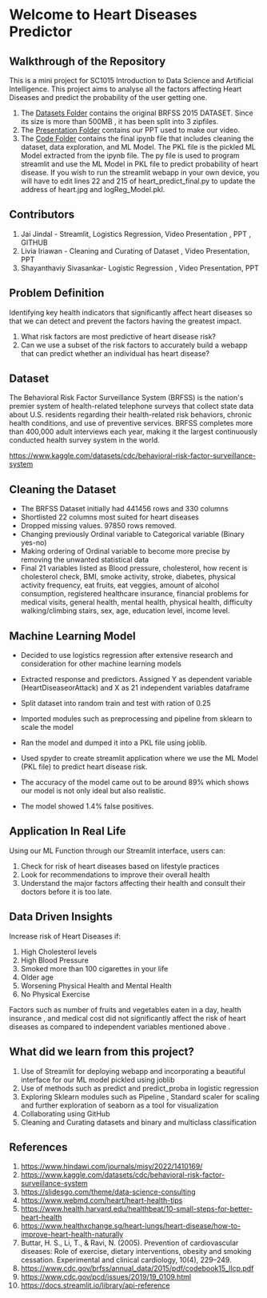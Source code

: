 # Welcome to Heart Diseases Predictor

## Walkthrough of the Repository  
This is a mini project for SC1015 Introduction to Data Science and Artificial Intelligence. This project aims to analyse all the factors affecting Heart Diseases and predict the probability of the user getting one.

1) The [Datasets Folder](Datasets/) contains the original BRFSS 2015 DATASET. Since its size is more than 500MB , it has been split into 3 zipfiles.
2) The [Presentation Folder](Presentation/) contains our PPT used to make our video.
3) The [Code Folder](Code/) contains the final ipynb file that includes cleaning the dataset, data exploration, and ML Model. The PKL file is the pickled ML Model extracted from the ipynb file. The py file is used to program streamlit and use the ML Model in PKL file to predict probability of heart disease. If you wish to run the streamlit webapp in your own device, you will have to edit lines 22 and 215 of heart_predict_final.py to update the address of heart.jpg and logReg_Model.pkl.


## Contributors 
1) Jai Jindal - Streamlit, Logistics Regression, Video Presentation , PPT , GITHUB
2) Livia Iriawan - Cleaning and Curating of Dataset , Video Presentation, PPT
3) Shayanthaviy Sivasankar- Logistic Regression , Video Presentation, PPT

## Problem Definition 

Identifying key health indicators that significantly affect heart diseases so that we can detect and prevent the factors having the greatest impact. 
1) What risk factors are most predictive of heart disease risk?
2) Can we use a subset of the risk factors to accurately build a webapp that can predict whether an individual has heart disease?

## Dataset

The Behavioral Risk Factor Surveillance System (BRFSS) is the nation's premier system of health-related telephone surveys that collect state data about U.S. residents regarding their health-related risk behaviors, chronic health conditions, and use of preventive services. BRFSS completes more than 400,000 adult interviews each year, making it the largest continuously conducted health survey system in the world.

https://www.kaggle.com/datasets/cdc/behavioral-risk-factor-surveillance-system


## Cleaning the Dataset 
- The BRFSS Dataset initially had 441456 rows and 330 columns
- Shortlisted 22 columns most suited for heart diseases
- Dropped missing values. 97850 rows removed.
- Changing previously Ordinal variable to Categorical variable (Binary yes-no)
- Making ordering of Ordinal variable to become more precise by removing the unwanted statistical data
- Final 21 variables listed as Blood pressure, cholesterol, how recent is cholesterol check, BMI, smoke activity, stroke, diabetes, physical activity frequency, eat fruits, eat veggies, amount of alcohol consumption, registered healthcare insurance, financial problems for medical visits, general health, mental health, physical health, difficulty walking/climbing stairs, sex, age, education level, income level.


## Machine Learning Model
- Decided to use logistics regression after extensive research and consideration for other machine learning models
- Extracted response and predictors. Assigned Y as dependent variable (HeartDiseaseorAttack) and X as 21 independent variables dataframe
- Split dataset into random train and test with ration of 0.25
- Imported modules such as preprocessing and pipeline from sklearn to scale the model
- Ran the model and dumped it into a PKL file using joblib. 
- Used spyder to create streamlit application where we use the ML Model (PKL file) to predict heart disease risk.

- The accuracy of the model came out to be around 89% which shows our model is not only ideal but also realistic.
- The model showed 1.4% false positives.


## Application In Real Life

Using our ML Function through our Streamlit interface, users can:

1) Check for risk of heart diseases based on lifestyle practices
2) Look for recommendations to improve their overall health 
3) Understand the major factors affecting their health and consult their doctors before it is too late.


## Data Driven Insights
Increase risk of Heart Diseases if:

1) High Cholesterol levels
2) High Blood Pressure 
3) Smoked more than 100 cigarettes in your life
4) Older age
5) Worsening Physical Health and Mental Health
6) No Physical Exercise

Factors such as number of fruits and vegetables eaten in a day, health insurance , and medical cost did not significantly affect the risk of heart diseases as compared to independent variables mentioned above . 


## What did we learn from this project?

1) Use of Streamlit for deploying webapp and incorporating a beautiful interface for our ML model pickled using joblib
2) Use of methods such as predict and predict_proba in logistic regression
3) Exploring Sklearn modules such as Pipeline , Standard scaler for scaling and further exploration of seaborn as a tool for visualization
4) Collaborating using GitHub
5) Cleaning and Curating datasets and binary and multiclass classification


## References
1) https://www.hindawi.com/journals/misy/2022/1410169/
2) https://www.kaggle.com/datasets/cdc/behavioral-risk-factor-surveillance-system
3) https://slidesgo.com/theme/data-science-consulting
4) https://www.webmd.com/heart/heart-health-tips 
5) https://www.health.harvard.edu/healthbeat/10-small-steps-for-better-heart-health 
6) https://www.healthxchange.sg/heart-lungs/heart-disease/how-to-improve-heart-health-naturally
7) Buttar, H. S., Li, T., & Ravi, N. (2005). Prevention of cardiovascular diseases: Role of exercise, dietary interventions, obesity and smoking cessation. Experimental and clinical cardiology, 10(4), 229–249.
8) https://www.cdc.gov/brfss/annual_data/2015/pdf/codebook15_llcp.pdf
9) https://www.cdc.gov/pcd/issues/2019/19_0109.html
10) https://docs.streamlit.io/library/api-reference
